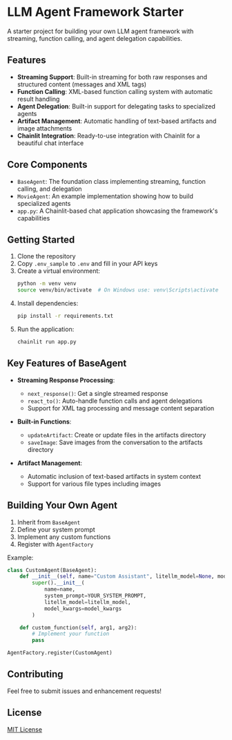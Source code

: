 # LLM Agent Framework Starter

A starter project for building your own LLM agent framework with streaming, function calling, and agent delegation capabilities.

## Features

- **Streaming Support**: Built-in streaming for both raw responses and structured content (messages and XML tags)
- **Function Calling**: XML-based function calling system with automatic result handling
- **Agent Delegation**: Built-in support for delegating tasks to specialized agents
- **Artifact Management**: Automatic handling of text-based artifacts and image attachments
- **Chainlit Integration**: Ready-to-use integration with Chainlit for a beautiful chat interface

## Core Components

- `BaseAgent`: The foundation class implementing streaming, function calling, and delegation
- `MovieAgent`: An example implementation showing how to build specialized agents
- `app.py`: A Chainlit-based chat application showcasing the framework's capabilities

## Getting Started

1. Clone the repository
2. Copy `.env_sample` to `.env` and fill in your API keys
3. Create a virtual environment:
   ```bash
   python -m venv venv
   source venv/bin/activate  # On Windows use: venv\Scripts\activate
   ```
4. Install dependencies:
   ```bash
   pip install -r requirements.txt
   ```
5. Run the application:
   ```bash
   chainlit run app.py
   ```

## Key Features of BaseAgent

- **Streaming Response Processing**: 
  - `next_response()`: Get a single streamed response
  - `react_to()`: Auto-handle function calls and agent delegations
  - Support for XML tag processing and message content separation

- **Built-in Functions**:
  - `updateArtifact`: Create or update files in the artifacts directory
  - `saveImage`: Save images from the conversation to the artifacts directory

- **Artifact Management**:
  - Automatic inclusion of text-based artifacts in system context
  - Support for various file types including images

## Building Your Own Agent

1. Inherit from `BaseAgent`
2. Define your system prompt
3. Implement any custom functions
4. Register with `AgentFactory`

Example:
```python
class CustomAgent(BaseAgent):
    def __init__(self, name="Custom Assistant", litellm_model=None, model_kwargs=None):
        super().__init__(
            name=name,
            system_prompt=YOUR_SYSTEM_PROMPT,
            litellm_model=litellm_model,
            model_kwargs=model_kwargs
        )

    def custom_function(self, arg1, arg2):
        # Implement your function
        pass

AgentFactory.register(CustomAgent)
```

## Contributing

Feel free to submit issues and enhancement requests!

## License

[MIT License](LICENSE) 